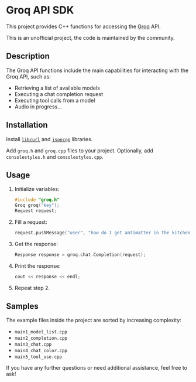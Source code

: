 # Groq API SDK

This project provides C++ functions for accessing the [Groq](https://groq.com/) API.

This is an unofficial project, the code is maintained by the community.

## Description

The Groq API functions include the main capabilities for interacting with the Groq API, such as:

- Retrieving a list of available models
- Executing a chat completion request
- Executing tool calls from a model
- Audio in progress...

## Installation

Install [`libcurl`](https://curl.se/libcurl/) and [`jsoncpp`](https://github.com/open-source-parsers/jsoncpp) libraries.

Add `groq.h` and `groq.cpp` files to your project.
Optionally, add `consolestyles.h` and `consolestyles.cpp`.

## Usage

1. Initialize variables:
    ```cpp
    #include "groq.h"
    Groq groq("key");
    Request request;
    ```

2. Fill a request:
    ```cpp
    request.pushMessage("user", "how do I get antimatter in the kitchen?");
    ```

3. Get the response:
    ```cpp
    Response response = groq.chat.Completion(request);
    ```

4. Print the response:
    ```cpp
    cout << response << endl;
    ```

5. Repeat step 2.

## Samples

The example files inside the project are sorted by increasing complexity:

- `main1_model_list.cpp`
- `main2_completion.cpp`
- `main3_chat.cpp`
- `main4_chat_color.cpp`
- `main5_tool_use.cpp`

If you have any further questions or need additional assistance, feel free to ask!

